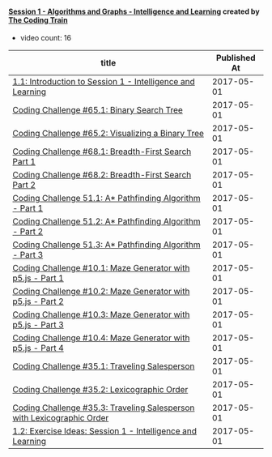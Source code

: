 

#### [Session 1 - Algorithms and Graphs - Intelligence and Learning](https://www.youtube.com/playlist?list=PLRqwX-V7Uu6bePNiZLnglXUp2LXIjlCdb) created by [The Coding Train](https://www.youtube.com/channel/UCvjgXvBlbQiydffZU7m1_aw)

* video count: 16 

| title                                                                                                                 | Published At |
| --------------------------------------------------------------------------------------------------------------------- | ------------ |
| [1.1: Introduction to Session 1 - Intelligence and Learning](https://www.youtube.com/watch?v=Vc5fIuYk3Bw)             | 2017-05-01   |
| [Coding Challenge #65.1: Binary Search Tree](https://www.youtube.com/watch?v=ZNH0MuQ51m4)                             | 2017-05-01   |
| [Coding Challenge #65.2: Visualizing a Binary Tree](https://www.youtube.com/watch?v=KFEvF_ymuzY)                      | 2017-05-01   |
| [Coding Challenge #68.1: Breadth-First Search Part 1](https://www.youtube.com/watch?v=piBq7VD0ZSo)                    | 2017-05-01   |
| [Coding Challenge #68.2: Breadth-First Search Part 2](https://www.youtube.com/watch?v=-he67EEM6z0)                    | 2017-05-01   |
| [Coding Challenge 51.1: A* Pathfinding Algorithm - Part 1](https://www.youtube.com/watch?v=aKYlikFAV4k)               | 2017-05-01   |
| [Coding Challenge 51.2: A* Pathfinding Algorithm - Part 2](https://www.youtube.com/watch?v=EaZxUCWAjb0)               | 2017-05-01   |
| [Coding Challenge 51.3: A* Pathfinding Algorithm - Part 3](https://www.youtube.com/watch?v=jwRT4PCT6RU)               | 2017-05-01   |
| [Coding Challenge #10.1: Maze Generator with p5.js - Part 1](https://www.youtube.com/watch?v=HyK_Q5rrcr4)             | 2017-05-01   |
| [Coding Challenge #10.2: Maze Generator with p5.js - Part 2](https://www.youtube.com/watch?v=D8UgRyRnvXU)             | 2017-05-01   |
| [Coding Challenge #10.3: Maze Generator with p5.js - Part 3](https://www.youtube.com/watch?v=8Ju_uxJ9v44)             | 2017-05-01   |
| [Coding Challenge #10.4: Maze Generator with p5.js - Part 4](https://www.youtube.com/watch?v=_p5IH0L63wo)             | 2017-05-01   |
| [Coding Challenge #35.1: Traveling Salesperson](https://www.youtube.com/watch?v=BAejnwN4Ccw)                          | 2017-05-01   |
| [Coding Challenge #35.2: Lexicographic Order](https://www.youtube.com/watch?v=goUlyp4rwiU)                            | 2017-05-01   |
| [Coding Challenge #35.3: Traveling Salesperson with Lexicographic Order](https://www.youtube.com/watch?v=9Xy-LMAfglE) | 2017-05-01   |
| [1.2: Exercise Ideas: Session 1 - Intelligence and Learning](https://www.youtube.com/watch?v=dS0jfmyKfjs)             | 2017-05-01   |